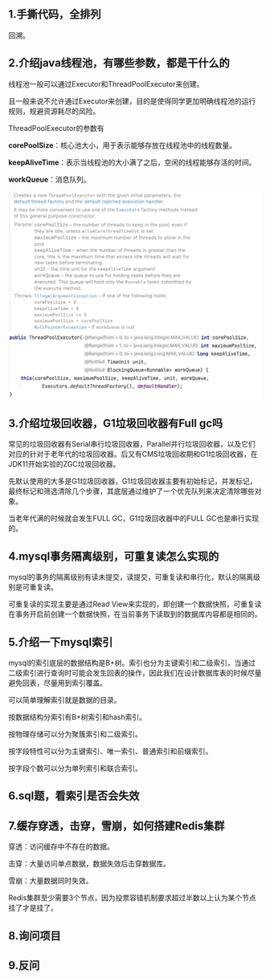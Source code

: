## 1.手撕代码，全排列

回溯。

## 2.介绍java线程池，有哪些参数，都是干什么的

线程池一般可以通过Executor和ThreadPoolExecutor来创建。

且一般来说不允许通过Executor来创建，目的是使得同学更加明确线程池的运行规则，规避资源耗尽的风险。

ThreadPoolExecutor的参数有

**corePoolSize**：核心池大小，用于表示能够存放在线程池中的线程数量。

**keepAliveTime**：表示当线程池的大小满了之后，空闲的线程能够存活的时间。

**workQueue**：消息队列。

![image-20240408104048460](imgs/image-20240408104048460.png)



## 3.介绍垃圾回收器，G1垃圾回收器有Full gc吗

常见的垃圾回收器有Serial串行垃圾回收器，Parallel并行垃圾回收器，以及它们对应的针对于老年代的垃圾回收器。后又有CMS垃圾回收期和G1垃圾回收器，在JDK11开始实验的ZGC垃圾回收器。

先默认使用的大多是G1垃圾回收器，G1垃圾回收器主要有初始标记，并发标记，最终标记和筛选清除几个步骤，其底层通过维护了一个优先队列来决定清除哪些对象。

当老年代满的时候就会发生FULL GC，G1垃圾回收器中的FULL GC也是串行实现的。



## 4.mysql事务隔离级别，可重复读怎么实现的

mysql的事务的隔离级别有读未提交，读提交，可重复读和串行化，默认的隔离级别是可重复读。

可重复读的实现主要是通过Read View来实现的，即创建一个数据快照，可重复读在事务开启前创建一个数据快照，在当前事务下读取到的数据库内容都是相同的。



## 5.介绍一下mysql索引

mysql的索引底层的数据结构是B+树。索引也分为主键索引和二级索引，当通过二级索引进行查询时可能会发生回表的操作，因此我们在设计数据库表的时候尽量避免回表，尽量用到索引覆盖。

可以简单理解索引就是数据的目录。

按数据结构分索引有B+树索引和hash索引。

按物理存储可以分为聚簇索引和二级索引。

按字段特性可以分为主键索引、唯一索引、普通索引和前缀索引。

按字段个数可以分为单列索引和联合索引。



## 6.sql题，看索引是否会失效

## 7.缓存穿透，击穿，雪崩，如何搭建Redis集群

穿透：访问缓存中不存在的数据。

击穿：大量访问单点数据，数据失效后击穿数据库。

雪崩：大量数据同时失效。

Redis集群至少需要3个节点，因为投票容错机制要求超过半数以上认为某个节点挂了才是挂了。

## 8.询问项目

## 9.反问